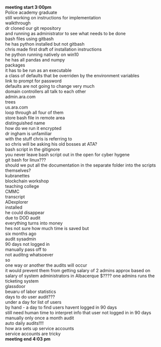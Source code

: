 **meeting start 3:00pm**        
Police academy graduate     
still working on instructions for implementation     
walkthrough      
dr cloned our git repository      
and running as administrator to see what needs to be done    
bash files using gitbash      
he has python installed but not gitbash      
chris made first draft of installation instructions      
he python running natively on win10     
he has all pandas and numpy     
packages     
it has to be run as an executable      
a class of defaults that be overriden by the environment variables     
link to prompt for password      
defaults are not going to change very much     
domain controllers all talk to each other      
admin.ara.com      
trees      
us.ara.com      
loop through all four of them     
store bash file in remote area      
distinguished name       
how do we run it encrypted       
dr ingham is unfamiliar      
with the stuff chris is referring to      
so chris will be asking his old bosses at ATA?        
bash script in the gitignore       
you never leave bash script out in the open for cyber hygene      
git bash for linux???      
should we put all the documentation in the separate folder into the scripts themselves?          
kubranettes     
blockchain workshop      
teaching college     
CMMC     
transcript     
ADexplorer       
installed       
he could disappear     
due to DOD audit      
everything turns into money      
hes not sure how much time is saved but     
six months ago      
audit sysadmin     
90 days not logged in      
manually pass off to      
not auditng whatsoever     
so      
one way or another the audits will occur     
it would prevent them from getting 
salary of 2 admins approx based on salary of system administrators in Albacerque $????
one admins runs the ticketing system      
glassdoor    
beuaru of labor statistics       
days to do user audit???     
under a day for list of users      
by hand - a day to find users havent logged in 90 days      
still need human time to interpret info that user not logged in in 90 days      
manually only once a month audit      
auto daily audits!!!!        
how ara sets up service accounts     
service accounts are tricky     
**meeting end 4:03 pm**           